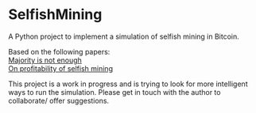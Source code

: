 # SelfishMining
A Python project to implement a simulation of selfish mining in Bitcoin.

Based on the following papers:
<br/> [Majority is not enough](https://www.cs.cornell.edu/~ie53/publications/btcProcFC.pdf)
<br/> [On profitability of selfish mining](https://webusers.imj-prg.fr/~ricardo.perez-marco/publications/articles/OnSelfishMining20.pdf)

This project is a work in progress and is trying to look for more intelligent ways to run the simulation. Please get in touch with the author to collaborate/ offer suggestions. 

